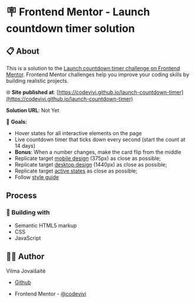 # 🪧 Frontend Mentor - Launch countdown timer solution

<!-- ![alt app screenshot](./assets/images/screenshot.png) -->

## 📋 About

This is a solution to the [Launch countdown timer challenge on Frontend Mentor](https://www.frontendmentor.io/challenges/launch-countdown-timer-N0XkGfyz-). Frontend Mentor challenges help you improve your coding skills by building realistic projects.

🌐 **Site published at**: [https://codevivi.github.io/launch-countdown-timer](https://codevivi.github.io/launch-countdown-timer)

**Solution URL**: Not Yet

🎯 **Goals:**

- Hover states for all interactive elements on the page
- Live countdown timer that ticks down every second (start the count at 14 days)
- **Bonus**: When a number changes, make the card flip from the middle
- Replicate target [mobile design](./challenge/design/mobile-design.jpg) (375px) as close as possible;
- Replicate target [desktop design](./challenge/design/desktop-design.jpg) (1440px) as close as possible;
- Replicate target [active states](./challenge/design/active-states.jpg) as close as possible;
- Follow [style guide](./challenge/style-guide.md)

## Process

### 🧰 Building with

- Semantic HTML5 markup
- CSS
- JavaScript

## 👩‍💻 Author

Vilma Jovaišaitė

- [Github](https://github.com/codevivi)

- Frontend Mentor - [@codevivi](https://www.frontendmentor.io/profile/codevivi)
